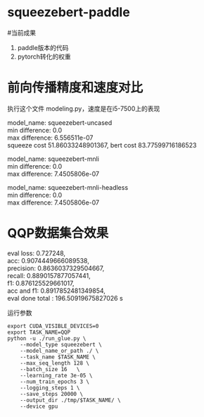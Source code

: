 # squeezebert-paddle

#当前成果
1. paddle版本的代码
2. pytorch转化的权重

# 前向传播精度和速度对比
执行这个文件 modeling.py，速度是在i5-7500上的表现  
 
model_name: squeezebert-uncased  
min difference: 0.0   
max difference: 6.556511e-07  
squeeze cost 51.86033248901367, bert cost 83.77599716186523   

model_name: squeezebert-mnli   
min difference: 0.0   
max difference: 7.4505806e-07   


model_name: squeezebert-mnli-headless   
min difference: 0.0   
max difference: 7.4505806e-07 

# QQP数据集合效果  
eval loss: 0.727248,   
acc: 0.9074449666089538,   
precision: 0.8636037329504667,   
recall: 0.8890157877057441,   
f1: 0.876125529661017,   
acc and f1: 0.8917852481349854,   
eval done total : 196.50919675827026 s  

运行参数
```
export CUDA_VISIBLE_DEVICES=0
export TASK_NAME=QQP
python -u ./run_glue.py \
    --model_type squeezebert \
    --model_name_or_path ./ \
    --task_name $TASK_NAME \
    --max_seq_length 128 \
    --batch_size 16   \
    --learning_rate 3e-05 \
    --num_train_epochs 3 \
    --logging_steps 1 \
    --save_steps 20000 \
    --output_dir ./tmp/$TASK_NAME/ \
    --device gpu
```